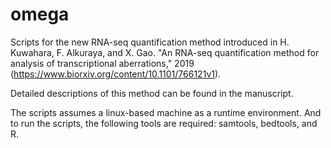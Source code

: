 # omega

Scripts for the new RNA-seq quantification method introduced in H. Kuwahara, F. Alkuraya, and X. Gao. "An RNA-seq quantification method for analysis of transcriptional aberrations," 2019 (https://www.biorxiv.org/content/10.1101/766121v1).

Detailed descriptions of this method can be found in the manuscript.

The scripts assumes a linux-based machine as a runtime environment.  And to run the scripts, the following tools are required: samtools, bedtools, and R. 


